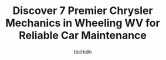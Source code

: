 ---
layout: ampstory
image: https://images.unsplash.com/photo-1542362567-b07e54358753?ixlib=rb-4.0.3&ixid=MnwxMjA3fDB8MHxwaG90by1wYWdlfHx8fGVufDB8fHx8&auto=format&fit=crop&w=640&h=853&q=80
author: techidn
featured: false
description: Searching for the finest Chrysler Mechanic in Wheeling WV, USA? Look no further than the 7 best Chrysler Mechanic in the area, where youll find a team of highly qualified professionals read
title: Discover 7 Premier Chrysler Mechanics in Wheeling WV for Reliable Car Maintenance
cover:
   title: Discover 7 Premier Chrysler Mechanics in Wheeling WV for Reliable Car Maintenance
   subtitle: Rickpate
   background: https://images.unsplash.com/photo-1542362567-b07e54358753?ixlib=rb-4.0.3&ixid=MnwxMjA3fDB8MHxwaG90by1wYWdlfHx8fGVufDB8fHx8&auto=format&fit=crop&w=640&h=853&q=80

pages: 
 - layout: thirds
   top: <h1>#1 Wheeling Tire Center</h1>
   bottom: "<p>Exaggerated labor costs.  Went in for a suspension leveling and was quoted $450 for the part, labor, and front end alignment.  Come to find out the part costs $56.  So, l</p>"
   background: https://www.knot35.com/toplist/wp-content/uploads/2023/06/best-chrysler-mechanic-1-in-wheeling-wv-1685840851.jpeg
   backgroundblur: true
 - layout: thirds
   top: <h1>#2 Wheeling Spring Services Co</h1>
   bottom: "<p>2301 Main St, Wheeling, WV 26003, United States</p>"
   background: https://www.knot35.com/toplist/wp-content/uploads/2023/06/best-chrysler-mechanic-2-in-wheeling-wv-1685840851.jpeg
   cta:
      link: https://www.knot35.com/toplist/discover-7-premier-chrysler-mechanics-in-wheeling-wv-for-reliable-car-maintenance/
      text: Discover 7 Premier Chrysler Mechanics in Wheeling WV for Reliable Car Maintenance
 - layout: thirds
   top: <h1>#3 American Tire Inc</h1>
   bottom: "<p>2901 Chapline St, Wheeling, WV 26003, United States</p>"
   background: https://www.knot35.com/toplist/wp-content/uploads/2023/06/best-chrysler-mechanic-3-in-wheeling-wv-1685840852.jpeg
   cta:
      link: https://www.knot35.com/toplist/discover-7-premier-chrysler-mechanics-in-wheeling-wv-for-reliable-car-maintenance/
      text: Discover 7 Premier Chrysler Mechanics in Wheeling WV for Reliable Car Maintenance
 - layout: thirds
   top: <h1>#4 Pauls Tire Services</h1>
   bottom: "<p>50 33rd St, Wheeling, WV 26003, United States</p>"
   background: https://images.unsplash.com/photo-1615749413727-825b59a857b5?ixlib=rb-4.0.3&ixid=MnwxMjA3fDB8MHxwaG90by1wYWdlfHx8fGVufDB8fHx8&auto=format&fit=crop&w=640&h=853&q=80
   cta:
      link: https://www.knot35.com/toplist/discover-7-premier-chrysler-mechanics-in-wheeling-wv-for-reliable-car-maintenance/
      text: Discover 7 Premier Chrysler Mechanics in Wheeling WV for Reliable Car Maintenance
 - layout: thirds
   top: <h1>#5 The Auto Shop</h1>
   bottom: "<p>617 Fulton St, Wheeling, WV 26003, United States</p>"
   background: https://images.unsplash.com/photo-1527067829737-402993088e6b?ixlib=rb-4.0.3&ixid=MnwxMjA3fDB8MHxwaG90by1wYWdlfHx8fGVufDB8fHx8&auto=format&fit=crop&w=640&h=853&q=80
   cta:
      link: https://www.knot35.com/toplist/discover-7-premier-chrysler-mechanics-in-wheeling-wv-for-reliable-car-maintenance/
      text: Discover 7 Premier Chrysler Mechanics in Wheeling WV for Reliable Car Maintenance
 - layout: thirds
   top: <h1>#6 Jerrys Auto Service</h1>
   bottom: "<p>1001 Mount Dechantal Rd, Wheeling, WV 26003, United States</p>"
   background: https://images.unsplash.com/photo-1509114397022-ed747cca3f65?ixlib=rb-4.0.3&ixid=MnwxMjA3fDB8MHxwaG90by1wYWdlfHx8fGVufDB8fHx8&auto=format&fit=crop&w=640&h=853&q=80
   cta:
      link: https://www.knot35.com/toplist/discover-7-premier-chrysler-mechanics-in-wheeling-wv-for-reliable-car-maintenance/
      text: Discover 7 Premier Chrysler Mechanics in Wheeling WV for Reliable Car Maintenance
 - layout: thirds
   top: <h1>#7 Ace Garage</h1>
   bottom: "<p>150 Peninsula St, Wheeling, WV 26003, United States</p>"
   background: https://images.unsplash.com/photo-1567095761054-7a02e69e5c43?ixlib=rb-4.0.3&ixid=MnwxMjA3fDB8MHxwaG90by1wYWdlfHx8fGVufDB8fHx8&auto=format&fit=crop&w=640&h=853&q=80
   cta:
      link: https://www.knot35.com/toplist/discover-7-premier-chrysler-mechanics-in-wheeling-wv-for-reliable-car-maintenance/
      text: Discover 7 Premier Chrysler Mechanics in Wheeling WV for Reliable Car Maintenance
 - layout: thirds
   middle: Continue reading...
   background: https://images.unsplash.com/photo-1515405295579-ba7b45403062?ixlib=rb-4.0.3&ixid=MnwxMjA3fDB8MHxwaG90by1wYWdlfHx8fGVufDB8fHx8&auto=format&fit=crop&w=640&h=853&q=80
   cta:
      link: https://www.knot35.com/toplist/discover-7-premier-chrysler-mechanics-in-wheeling-wv-for-reliable-car-maintenance/
      text: Discover 7 Premier Chrysler Mechanics in Wheeling WV for Reliable Car Maintenance
      
---